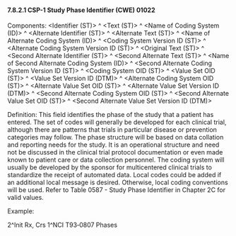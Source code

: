 #### 7.8.2.1 CSP-1 Study Phase Identifier (CWE) 01022

Components: &lt;Identifier (ST)> ^ &lt;Text (ST)> ^ &lt;Name of Coding System (ID)> ^ &lt;Alternate Identifier (ST)> ^ &lt;Alternate Text (ST)> ^ &lt;Name of Alternate Coding System (ID)> ^ &lt;Coding System Version ID (ST)> ^ &lt;Alternate Coding System Version ID (ST)> ^ &lt;Original Text (ST)> ^ &lt;Second Alternate Identifier (ST)> ^ &lt;Second Alternate Text (ST)> ^ &lt;Name of Second Alternate Coding System (ID)> ^ &lt;Second Alternate Coding System Version ID (ST)> ^ &lt;Coding System OID (ST)> ^ &lt;Value Set OID (ST)> ^ &lt;Value Set Version ID (DTM)> ^ &lt;Alternate Coding System OID (ST)> ^ &lt;Alternate Value Set OID (ST)> ^ &lt;Alternate Value Set Version ID (DTM)> ^ &lt;Second Alternate Coding System OID (ST)> ^ &lt;Second Alternate Value Set OID (ST)> ^ &lt;Second Alternate Value Set Version ID (DTM)>

Definition: This field identifies the phase of the study that a patient has entered. The set of codes will generally be developed for each clinical trial, although there are patterns that trials in particular disease or prevention categories may follow. The phase structure will be based on data collation and reporting needs for the study. It is an operational structure and need not be discussed in the clinical trial protocol documentation or even made known to patient care or data collection personnel. The coding system will usually be developed by the sponsor for multicentered clinical trials to standardize the receipt of automated data. Local codes could be added if an additional local message is desired. Otherwise, local coding conventions will be used. Refer to Table 0587 - Study Phase Identifier in Chapter 2C for valid values.

Example:

2^Init Rx, Crs 1^NCI T93‑0807 Phases

